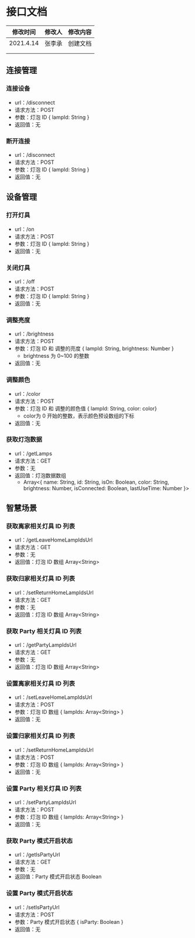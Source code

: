 # 接口文档

| 修改时间  | 修改人 | 修改内容 |
| --------- | ------ | -------- |
| 2021.4.14 | 张李承 | 创建文档 |
|           |        |          |
|           |        |          |

## 连接管理

### 连接设备

* url：/disconnect
* 请求方法：POST
* 参数：灯泡 ID { lampId: String }
* 返回值：无

### 断开连接

* url：/disconnect
* 请求方法：POST
* 参数：灯泡 ID { lampId: String }
* 返回值：无

## 设备管理

### 打开灯具

* url：/on
* 请求方法：POST
* 参数：灯泡 ID { lampId: String }
* 返回值：无

### 关闭灯具

* url：/off
* 请求方法：POST
* 参数：灯泡 ID { lampId: String }
* 返回值：无

### 调整亮度

* url：/brightness
* 请求方法：POST
* 参数：灯泡 ID 和 调整的亮度 { lampId: String, brightness: Number }
  * brightness 为 0~100 的整数
* 返回值：无

### 调整颜色

* url：/color
* 请求方法：POST
* 参数：灯泡 ID 和 调整的颜色值 { lampId: String, color: color}
  * color为 0 开始的整数，表示颜色预设数组的下标
* 返回值：无

### 获取灯泡数据

* url：/getLamps
* 请求方法：GET
* 参数：无
* 返回值：灯泡数据数组
  * Array<{ name: String, id: String, isOn: Boolean, color: String, brightness: Number, isConnected: Boolean, lastUseTime: Number }>

## 智慧场景

### 获取离家相关灯具 ID 列表

* url：/getLeaveHomeLampIdsUrl
* 请求方法：GET
* 参数：无
* 返回值：灯泡 ID 数组 Array\<String\>

### 获取归家相关灯具 ID 列表

* url：/setReturnHomeLampIdsUrl
* 请求方法：GET
* 参数：无
* 返回值：灯泡 ID 数组 Array\<String\>

### 获取 Party 相关灯具 ID 列表

* url：/getPartyLampIdsUrl
* 请求方法：GET
* 参数：无
* 返回值：灯泡 ID 数组 Array\<String\>

### 设置离家相关灯具 ID 列表

* url：/setLeaveHomeLampIdsUrl
* 请求方法：POST
* 参数：灯泡 ID 数组 { lampIds: Array\<String\> }
* 返回值：无

### 设置归家相关灯具 ID 列表

* url：/setReturnHomeLampIdsUrl
* 请求方法：POST
* 参数：灯泡 ID 数组 { lampIds: Array\<String\> }
* 返回值：无

### 设置 Party 相关灯具 ID 列表

* url：/setPartyLampIdsUrl
* 请求方法：POST
* 参数：灯泡 ID 数组 { lampIds: Array\<String\> }
* 返回值：无

### 获取 Party 模式开启状态

* url：/getIsPartyUrl
* 请求方法：GET
* 参数：无
* 返回值：Party 模式开启状态 Boolean

### 设置 Party 模式开启状态

* url：/setIsPartyUrl
* 请求方法：POST
* 参数：Party 模式开启状态 { isParty: Boolean }
* 返回值：无